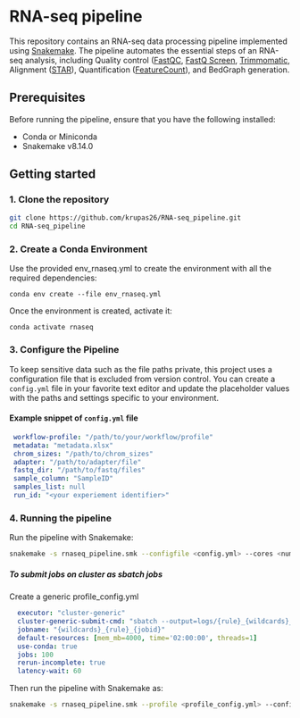 # RNA-seq pipeline

This repository contains an RNA-seq data processing pipeline implemented using [Snakemake](https://snakemake.readthedocs.io/en/stable/index.html). The pipeline automates the essential steps of an RNA-seq analysis, including Quality control ([FastQC](https://www.bioinformatics.babraham.ac.uk/projects/fastqc/), [FastQ Screen](https://www.bioinformatics.babraham.ac.uk/projects/fastq_screen/), [Trimmomatic](http://www.usadellab.org/cms/?page=trimmomatic), Alignment ([STAR](https://github.com/alexdobin/STAR)), Quantification ([FeatureCount](https://subread.sourceforge.net/featureCounts.html)), and BedGraph generation.

## Prerequisites
Before running the pipeline, ensure that you have the following installed:
  - Conda or Miniconda
  - Snakemake v8.14.0

## Getting started
### 1. Clone the repository
  ```bash
  git clone https://github.com/krupas26/RNA-seq_pipeline.git
  cd RNA-seq_pipeline
  ```

### 2. Create a Conda Environment
   Use the provided env_rnaseq.yml to create the environment with all the required dependencies:
   ```
   conda env create --file env_rnaseq.yml
   ```
  Once the environment is created, activate it:
  ```
  conda activate rnaseq
  ```

### 3. Configure the Pipeline
   To keep sensitive data such as the file paths private, this project uses a configuration file that is excluded from version control.
   You can create a `config.yml` file in your favorite text editor and update the placeholder values with the paths and settings specific to your environment.

   #### Example snippet of `config.yml` file
   ```yaml
    workflow-profile: "/path/to/your/workflow/profile"
    metadata: "metadata.xlsx"
    chrom_sizes: "/path/to/chrom_sizes"
    adapter: "/path/to/adapter/file"
    fastq_dir: "/path/to/fastq/files"
    sample_column: "SampleID"
    samples_list: null
    run_id: "<your experiement identifier>"
  ```

### 4. Running the pipeline
  Run the pipeline with Snakemake:
  ```bash
  snakemake -s rnaseq_pipeline.smk --configfile <config.yml> --cores <number-of-cores>
  ```
##### To submit jobs on cluster as sbatch jobs
  Create a generic profile_config.yml
  ```yaml
    executor: "cluster-generic"
    cluster-generic-submit-cmd: "sbatch --output=logs/{rule}_{wildcards}_%j.out --error=logs/{rule}_{wildcards}_%j.err --mem={resources.mem_mb}"
    jobname: "{wildcards}_{rule}_{jobid}"
    default-resources: [mem_mb=4000, time='02:00:00', threads=1]
    use-conda: true
    jobs: 100
    rerun-incomplete: true
    latency-wait: 60
  ```
  Then run the pipeline with Snakemake as:
  ```bash
  snakemake -s rnaseq_pipeline.smk --profile <profile_config.yml> --configfile <config.yml> --cores <number-of-cores>
  ```




     
